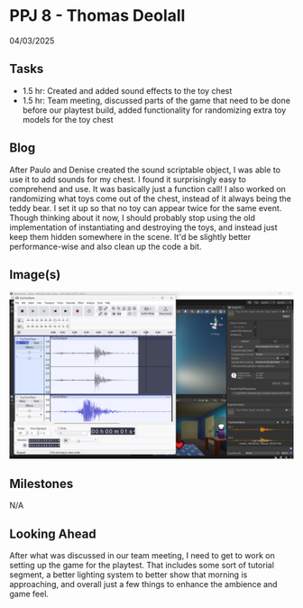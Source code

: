 # PPJ 8 - Thomas Deolall
04/03/2025

## Tasks
- 1.5 hr: Created and added sound effects to the toy chest
- 1.5 hr: Team meeting, discussed parts of the game that need to be done before our playtest build, added functionality for randomizing extra toy models for the toy chest

## Blog
After Paulo and Denise created the sound scriptable object, I was able to use it to add sounds for my chest. I found it surprisingly easy to comprehend and use. It was basically just a function call! I also worked on randomizing what toys come out of the chest, instead of it always being the teddy bear. I set it up so that no toy can appear twice for the same event. Though thinking about it now, I should probably stop using the old implementation of instantiating and destroying the toys, and instead just keep them hidden somewhere in the scene. It'd be slightly better performance-wise and also clean up the code a bit.

## Image(s)
![Image](assets/ppj8.png)

## Milestones
N/A

## Looking Ahead
After what was discussed in our team meeting, I need to get to work on setting up the game for the playtest. That includes some sort of tutorial segment, a better lighting system to better show that morning is approaching, and overall just a few things to enhance the ambience and game feel.
